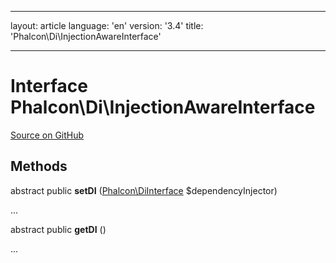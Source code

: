 * * *

layout: article language: 'en' version: '3.4' title: 'Phalcon\Di\InjectionAwareInterface'

* * *

# Interface **Phalcon\Di\InjectionAwareInterface**

<a href="https://github.com/phalcon/cphalcon/tree/v3.4.0/phalcon/di/injectionawareinterface.zep" class="btn btn-default btn-sm">Source on GitHub</a>

## Methods

abstract public **setDI** ([Phalcon\DiInterface](/3.4/en/api/Phalcon_DiInterface) $dependencyInjector)

...

abstract public **getDI** ()

...